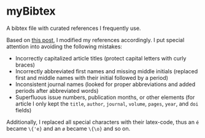 # myBibtex
A bibtex file with curated references I frequently use.

Based on [this post](http://serialmentor.com/blog/2015/10/2/Bibtex), I modified my references accordingly. I put special attention into avoiding the following mistakes:

- Incorrectly capitalized article titles (protect capital letters with curly braces)
- Incorrectly abbreviated first names and missing middle initials (replaced first and middle names with their initial followed by a period)
- Inconsistent journal names (looked for proper abbreviations and added periods after abbreviated words)
- Superfluous issue numbers, publication months, or other elements (for article I only kept the `title`, `author`, `journal`, `volume`, `pages`, `year`, and `doi` fields)

Additionally, I replaced all special characters with their latex-code, thus an `é` became `\{'e}` and an `ø` became `\{\o}` and so on.